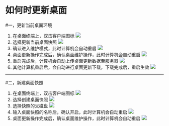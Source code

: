 # 如何时更新桌面


#一，更新当前桌面环境
1. 在桌面终端上，双击客户端图标
![](/assets/28-1.png)
2. 选择更新当前桌面快照
![](/assets/100-1.png)
3. 确认进入维护模式，此时计算机会自动重启
![](/assets/100-3.png)
4. 桌面更新操作完成后，确认桌面维护操作，此时计算机会自动重启
![](/assets/28-4.png)
5. 重启完成后，计算机会自动上传桌面更新数据至服务器
![](/assets/29-4.png)
6. 其他计算机重启后，会自动进行桌面更新下载，下载完成后，重启生效
![](/assets/29-7.png)





---

#二，新建桌面快照
1. 在桌面终端上，双击客户端图标
![](/assets/28-1.png)
2. 选择创建桌面快照
![](/assets/100-2.png)
3. 选择快照的父磁盘
![](/assets/100-4.png)
4. 输入桌面快照的名称后，确认开启，此时计算机会自动重启
![](/assets/100-7.png)
5. 桌面更新操作完成后，确认桌面维护操作，此时计算机会自动重启
![](/assets/28-4.png)













